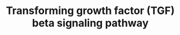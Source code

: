 ---
annotations:
- type: Pathway Ontology
  value: signaling pathway
authors:
- MaintBot
- MirellaKalafati
- Eweitz
description: 'The Transforming growth factor beta (TGF&amp;#x3b2;) signaling pathway
  is involved in many cellular processes in both the adult organism and the developing
  embryo including cell growth, cell differentiation, apoptosis, cellular homeostasis
  and other cellular functions. In spite of the wide range of cellular processes that
  the TGF&amp;#x3b2; signaling pathway regulates, the process is relatively simple.
  TGF&amp;#x3b2; superfamily ligands bind to a type II receptor, which recruits and
  phosphorylates a type I receptor. The type I receptor then phosphorylates receptor-regulated
  SMADs (R-SMADs) which can now bind the coSMAD SMAD4. R-SMAD/coSMAD complexes accumulate
  in the nucleus where they act as transcription factors and participate in the regulation
  of target gene expression. (source: [http://en.wikipedia.org/wiki/TGF_beta_signaling_pathway
  WikiPedia]).  Also see: [http://pid.nci.nih.gov/search/pathway_landing.shtml?pathway_id=200110&amp;amp;source=NCI-Nature%20curated&amp;amp;what=graphic&amp;amp;gif=on&amp;amp;ppage=1
  TGF-beta receptor signaling] at the NCI-Nature pathway interaction database.'
last-edited: 2021-05-23
organisms:
- Canis familiaris
redirect_from:
- /index.php/Pathway:WP1164
- /instance/WP1164
schema-jsonld:
- '@context': https://schema.org/
  '@id': https://wikipathways.github.io/pathways/WP1164.html
  '@type': Dataset
  creator:
    '@type': Organization
    name: WikiPathways
  description: 'The Transforming growth factor beta (TGF&amp;#x3b2;) signaling pathway
    is involved in many cellular processes in both the adult organism and the developing
    embryo including cell growth, cell differentiation, apoptosis, cellular homeostasis
    and other cellular functions. In spite of the wide range of cellular processes
    that the TGF&amp;#x3b2; signaling pathway regulates, the process is relatively
    simple. TGF&amp;#x3b2; superfamily ligands bind to a type II receptor, which recruits
    and phosphorylates a type I receptor. The type I receptor then phosphorylates
    receptor-regulated SMADs (R-SMADs) which can now bind the coSMAD SMAD4. R-SMAD/coSMAD
    complexes accumulate in the nucleus where they act as transcription factors and
    participate in the regulation of target gene expression. (source: [http://en.wikipedia.org/wiki/TGF_beta_signaling_pathway
    WikiPedia]).  Also see: [http://pid.nci.nih.gov/search/pathway_landing.shtml?pathway_id=200110&amp;amp;source=NCI-Nature%20curated&amp;amp;what=graphic&amp;amp;gif=on&amp;amp;ppage=1
    TGF-beta receptor signaling] at the NCI-Nature pathway interaction database.'
  keywords:
  - TGFBR3
  - FST
  - JUN
  - BMP4
  - FOS
  - LEF1
  - CTNNB1
  - JAK1
  - RUNX2
  - TNF
  - FKBP1A
  - IFNG
  - TGFB1
  - NFKB1
  - ITGB6
  - NOG
  - FOXH1
  - SMAD1
  - SMAD3
  - TGFBR1
  - ENG
  - CREBBP
  - SMAD5
  - WNT1
  - LIF
  - SKI
  - TFE3
  - SMAD9
  - MAPK9
  - TGFBR2
  - ZEB2
  - SKIL
  - HRAS
  - LTBP1
  - RUNX3
  - BAMBI
  - STAT3
  - THBS1
  - SMAD7
  - ZNF423
  - EP300
  - ZFYVE9
  - SMAD4
  - TGIF
  - SMAD6
  - SERPINE1
  - EGF
  - STAT1
  - SPP1
  - SMAD2
  - INHBA
  - MAPK3
  license: CC0
  name: Transforming growth factor (TGF) beta signaling pathway
seo: CreativeWork
title: Transforming growth factor (TGF) beta signaling pathway
wpid: WP1164
---